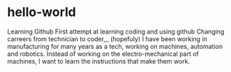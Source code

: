 # hello-world
Learning Github 
First attempt at learning coding and using github
Changing carreers from technician to coder,,, (hopefuly) 
I have been working in manufacturing for many years as a tech, working on machines, automation and robotics. 
Instead of working on the electro-mechanical part of machines, I want to learn the instructions that make them work.
